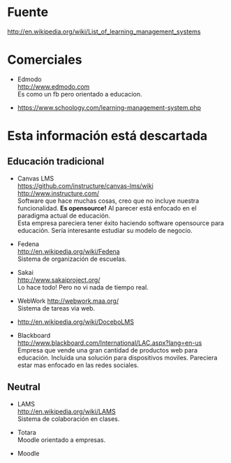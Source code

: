 Fuente
======

<http://en.wikipedia.org/wiki/List_of_learning_management_systems>

Comerciales
===========

* Edmodo  
  <http://www.edmodo.com>  
  Es como un fb pero orientado a educacion.
  
* <https://www.schoology.com/learning-management-system.php>










Esta información está descartada
================================

Educación tradicional
---------------------

* Canvas LMS  
  <https://github.com/instructure/canvas-lms/wiki>  
  <http://www.instructure.com/>  
  Software que hace muchas cosas, creo que no incluye nuestra
  funcionalidad. **Es opensource!** Al parecer está enfocado en el
  paradigma actual de educación.  
  Esta empresa pareciera tener éxito haciendo software opensource para
  educación. Sería interesante estudiar su modelo de negocio.
  
* Fedena  
  <http://en.wikipedia.org/wiki/Fedena>  
  Sistema de organización de escuelas.

* Sakai  
  <http://www.sakaiproject.org/>  
  Lo hace todo! Pero no vi nada de tiempo real.
  
* WebWork
  <http://webwork.maa.org/>  
  Sistema de tareas via web.
  
* <http://en.wikipedia.org/wiki/DoceboLMS>

* Blackboard  
  <http://www.blackboard.com/International/LAC.aspx?lang=en-us>  
  Empresa que vende una gran cantidad de productos web para educación.
  Incluida una solución para dispositivos moviles. Pareciera estar mas
  enfocado en las redes sociales.
  
Neutral
-------

* LAMS  
  <http://en.wikipedia.org/wiki/LAMS>  
  Sistema de colaboración en clases.
  
* Totara  
  Moodle orientado a empresas.
  
* Moodle



